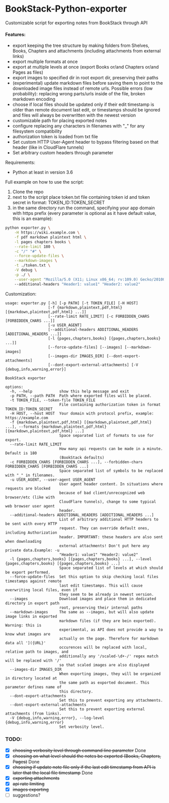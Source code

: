 # BookStack-Python-exporter
Customizable script for exporting notes from BookStack through API

#### Features:
- export keeping the tree structure by making folders from Shelves, Books, Chapters and attachments (including attachments from external links)
- export multiple formats at once
- export at multiple levels at once (export Books or/and Chapters or/and Pages as files)
- export images to specified dir in root export dir, preserving their paths
- (experimental) update markdown files before saving them to point to the downloaded image files instead of remote urls. Possible errors (low probability): replacing wrong parts/urls inside of the file, broken markdown encoding
- choose if local files should be updated only if their edit timestamp is older than remote document last edit, or timestamps should be ignored and files will always be overwritten with the newest version
- customizable path for placing exported notes
- configure replacing any characters in filenames with "_" for any filesystem compatibility
- authorization token is loaded from txt file
- Set custom HTTP User-Agent header to bypass filtering based on that header (like in CloudFlare tunnels)
- Set arbitrary custom headers through parameter

Requirements:
- Python at least in version 3.6

Full example on how to use the script:
1. Clone the repo 
2. next to the script place token.txt file containing token id and token secret in format: TOKEN_ID:TOKEN_SECRET
3. in the same directory run the command, specifying your app domain with https prefix (every parameter is optional as it have default value, this is an example):
```bash
python exporter.py \
    -H https://wiki.example.com \
    -f pdf markdown plaintext html \
    -l pages chapters books \
    --rate-limit 180 \
    -c "/" "#" \
    --force-update-files \
    --markdown-images \
    -t ./token.txt \
    -V debug \
    -p ./ \
    --user-agent "Mozilla/5.0 (X11; Linux x86_64; rv:109.0) Gecko/20100101 Firefox/112.0"
    --additional-headers "Header1: value1" "Header2: value2"  
```

Customization:
```text
usage: exporter.py [-h] [-p PATH] [-t TOKEN_FILE] [-H HOST]
                   [-f {markdown,plaintext,pdf,html} [{markdown,plaintext,pdf,html} ...]]
                   [--rate-limit RATE_LIMIT] [-c FORBIDDEN_CHARS [FORBIDDEN_CHARS ...]]
                   [-u USER_AGENT]
                   [--additional-headers ADDITIONAL_HEADERS [ADDITIONAL_HEADERS ...]]
                   [-l {pages,chapters,books} [{pages,chapters,books} ...]]
                   [--force-update-files] [--images] [--markdown-images]
                   [--images-dir IMAGES_DIR] [--dont-export-attachments]
                   [--dont-export-external-attachments] [-V {debug,info,warning,error}]

BookStack exporter

options:
  -h, --help            show this help message and exit
  -p PATH, --path PATH  Path where exported files will be placed.
  -t TOKEN_FILE, --token-file TOKEN_FILE
                        File containing authorization token in format TOKEN_ID:TOKEN_SECRET
  -H HOST, --host HOST  Your domain with protocol prefix, example: https://example.com
  -f {markdown,plaintext,pdf,html} [{markdown,plaintext,pdf,html} ...], --formats {markdown,plaintext,pdf,html} [{markdown,plaintext,pdf,html} ...]
                        Space separated list of formats to use for export.
  --rate-limit RATE_LIMIT
                        How many api requests can be made in a minute. Default is 180
                        (BookStack defaults)
  -c FORBIDDEN_CHARS [FORBIDDEN_CHARS ...], --forbidden-chars FORBIDDEN_CHARS [FORBIDDEN_CHARS ...]
                        Space separated list of symbols to be replaced with "_" in filenames.
  -u USER_AGENT, --user-agent USER_AGENT
                        User agent header content. In situations where requests are blocked
                        because of bad client/unrecognized web browser/etc (like with
                        CloudFlare tunnels), change to some typical web browser user agent
                        header.
  --additional-headers ADDITIONAL_HEADERS [ADDITIONAL_HEADERS ...]
                        List of arbitrary additional HTTP headers to be sent with every HTTP
                        request. They can override default ones, including Authorization
                        header. IMPORTANT: these headers are also sent when downloading
                        external attachments! Don't put here any private data.Example: -u
                        "Header1: value1" "Header2: value2"
  -l {pages,chapters,books} [{pages,chapters,books} ...], --level {pages,chapters,books} [{pages,chapters,books} ...]
                        Space separated list of levels at which should be export performed.
  --force-update-files  Set this option to skip checking local files timestamps against remote
                        last edit timestamps. This will cause overwriting local files, even if
                        they seem to be already in newest version.
  --images              Download images and place them in dedicated directory in export path
                        root, preserving their internal paths
  --markdown-images     The same as --images, but will also update image links in exported
                        markdown files (if they are bein exported). Warning: this is
                        experimental, as API does not provide a way to know what images are
                        actually on the page. Therefore for markdown data all ']({URL}'
                        occurences will be replaced with local, relative path to images, and
                        additionally any '/scaled-\d+-/' regex match will be replaced with '/'
                        so that scaled images are also displayed
  --images-dir IMAGES_DIR
                        When exporting images, they will be organized in directory located at
                        the same path as exported document. This parameter defines name of
                        this directory.
  --dont-export-attachments
                        Set this to prevent exporting any attachments.
  --dont-export-external-attachments
                        Set this to prevent exporting external attachments (from links).
  -V {debug,info,warning,error}, --log-level {debug,info,warning,error}
                        Set verbosity level.
```

### TODO:
- [x] ~~choosing verbosity level through command line parameter~~ Done
- [x] ~~choosing on what level should the notes be exported (Books, Chapters, Pages)~~ Done
- [x] ~~choosing if update note file only if the last edit timestamp from API is later that the local file timestamp~~ Done
- [x] ~~exporting attachments~~
- [x] ~~api rate limiting~~
- [x] ~~images exporting~~
- [ ] suggestions?
